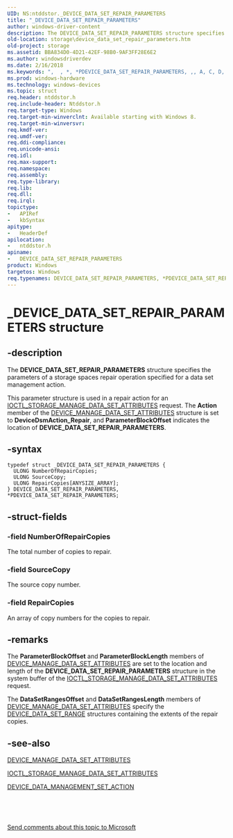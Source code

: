 ```yaml
---
UID: NS:ntddstor._DEVICE_DATA_SET_REPAIR_PARAMETERS
title: "_DEVICE_DATA_SET_REPAIR_PARAMETERS"
author: windows-driver-content
description: The DEVICE_DATA_SET_REPAIR_PARAMETERS structure specifies the parameters of a storage spaces repair operation specified for a data set management action.
old-location: storage\device_data_set_repair_parameters.htm
old-project: storage
ms.assetid: BBA834D0-4D21-42EF-98B0-9AF3FF28E6E2
ms.author: windowsdriverdev
ms.date: 2/16/2018
ms.keywords: ",  , *, *PDEVICE_DATA_SET_REPAIR_PARAMETERS, ,, A, C, D, DEVICE_DATA_SET_REPAIR_PARAMETERS, DEVICE_DATA_SET_REPAIR_PARAMETERS structure [Storage Devices], E, I, M, P, PDEVICE_DATA_SET_REPAIR_PARAMETERS, PDEVICE_DATA_SET_REPAIR_PARAMETERS structure pointer [Storage Devices], R, S, T, V, _, _DEVICE_DATA_SET_REPAIR_PARAMETERS, ntddstor/DEVICE_DATA_SET_REPAIR_PARAMETERS, ntddstor/PDEVICE_DATA_SET_REPAIR_PARAMETERS, storage.device_data_set_repair_parameters"
ms.prod: windows-hardware
ms.technology: windows-devices
ms.topic: struct
req.header: ntddstor.h
req.include-header: Ntddstor.h
req.target-type: Windows
req.target-min-winverclnt: Available starting with Windows 8.
req.target-min-winversvr: 
req.kmdf-ver: 
req.umdf-ver: 
req.ddi-compliance: 
req.unicode-ansi: 
req.idl: 
req.max-support: 
req.namespace: 
req.assembly: 
req.type-library: 
req.lib: 
req.dll: 
req.irql: 
topictype:
-	APIRef
-	kbSyntax
apitype:
-	HeaderDef
apilocation:
-	ntddstor.h
apiname:
-	DEVICE_DATA_SET_REPAIR_PARAMETERS
product: Windows
targetos: Windows
req.typenames: DEVICE_DATA_SET_REPAIR_PARAMETERS, *PDEVICE_DATA_SET_REPAIR_PARAMETERS
---
```


# _DEVICE_DATA_SET_REPAIR_PARAMETERS structure


## -description


The <b>DEVICE_DATA_SET_REPAIR_PARAMETERS</b> structure specifies the parameters of a  storage spaces  repair operation specified for a data set management action.

This parameter structure is used in a repair action for an <a href="..\ntddstor\ni-ntddstor-ioctl_storage_manage_data_set_attributes.md">IOCTL_STORAGE_MANAGE_DATA_SET_ATTRIBUTES</a> request.  The <b>Action</b> member of the <a href="..\ntddstor\ns-ntddstor-_device_manage_data_set_attributes.md">DEVICE_MANAGE_DATA_SET_ATTRIBUTES</a> structure is set to <b>DeviceDsmAction_Repair</b>, and <b>ParameterBlockOffset</b> indicates the location of <b>DEVICE_DATA_SET_REPAIR_PARAMETERS</b>.


## -syntax


````
typedef struct _DEVICE_DATA_SET_REPAIR_PARAMETERS {
  ULONG NumberOfRepairCopies;
  ULONG SourceCopy;
  ULONG RepairCopies[ANYSIZE_ARRAY];
} DEVICE_DATA_SET_REPAIR_PARAMETERS, *PDEVICE_DATA_SET_REPAIR_PARAMETERS;
````


## -struct-fields




### -field NumberOfRepairCopies

The total  number of copies to repair.


### -field SourceCopy

The source copy number.


### -field RepairCopies

An array of copy numbers for the copies to repair.


## -remarks



The <b>ParameterBlockOffset</b> and <b>ParameterBlockLength</b> members  of <a href="..\ntddstor\ns-ntddstor-_device_manage_data_set_attributes.md">DEVICE_MANAGE_DATA_SET_ATTRIBUTES</a> are set to the location and length of the  <b>DEVICE_DATA_SET_REPAIR_PARAMETERS</b> structure in the system buffer of the <a href="..\ntddstor\ni-ntddstor-ioctl_storage_manage_data_set_attributes.md">IOCTL_STORAGE_MANAGE_DATA_SET_ATTRIBUTES</a> request.

The <b>DataSetRangesOffset</b> and <b>DataSetRangesLength</b> members of <a href="..\ntddstor\ns-ntddstor-_device_manage_data_set_attributes.md">DEVICE_MANAGE_DATA_SET_ATTRIBUTES</a> specify the <a href="..\ntddstor\ns-ntddstor-_device_data_set_range.md">DEVICE_DATA_SET_RANGE</a> structures containing the extents of the repair copies.




## -see-also

<a href="..\ntddstor\ns-ntddstor-_device_manage_data_set_attributes.md">DEVICE_MANAGE_DATA_SET_ATTRIBUTES</a>



<a href="..\ntddstor\ni-ntddstor-ioctl_storage_manage_data_set_attributes.md">IOCTL_STORAGE_MANAGE_DATA_SET_ATTRIBUTES</a>



<a href="https://msdn.microsoft.com/library/windows/hardware/ff552520">DEVICE_DATA_MANAGEMENT_SET_ACTION</a>



 

 

<a href="mailto:wsddocfb@microsoft.com?subject=Documentation%20feedback [storage\storage]:%20DEVICE_DATA_SET_REPAIR_PARAMETERS structure%20 RELEASE:%20(2/16/2018)&amp;body=%0A%0APRIVACY STATEMENT%0A%0AWe use your feedback to improve the documentation. We don't use your email address for any other purpose, and we'll remove your email address from our system after the issue that you're reporting is fixed. While we're working to fix this issue, we might send you an email message to ask for more info. Later, we might also send you an email message to let you know that we've addressed your feedback.%0A%0AFor more info about Microsoft's privacy policy, see http://privacy.microsoft.com/en-us/default.aspx." title="Send comments about this topic to Microsoft">Send comments about this topic to Microsoft</a>

